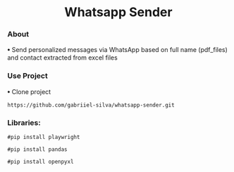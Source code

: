<h1 align="center"> Whatsapp Sender </h1>

<h3>About</h3>

𖧹 Send personalized messages via WhatsApp based on full name (pdf_files) and contact extracted from excel files

<h3>Use Project</h3>

𖧹 Clone project
```
https://github.com/gabriiel-silva/whatsapp-sender.git
```

<h3>Libraries: </h3>


```
#pip install playwright
```


```
#pip install pandas
```
```
#pip install openpyxl
```
